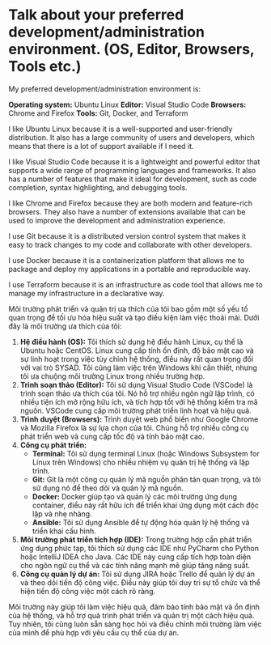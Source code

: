 # Talk about your preferred development/administration environment. (OS, Editor, Browsers, Tools etc.)

My preferred development/administration environment is:

**Operating system:** Ubuntu Linux
**Editor:** Visual Studio Code
**Browsers:** Chrome and Firefox
**Tools:** Git, Docker, and Terraform

I like Ubuntu Linux because it is a well-supported and user-friendly distribution. It also has a large community of users and developers, which means that there is a lot of support available if I need it.

I like Visual Studio Code because it is a lightweight and powerful editor that supports a wide range of programming languages and frameworks. It also has a number of features that make it ideal for development, such as code completion, syntax highlighting, and debugging tools.

I like Chrome and Firefox because they are both modern and feature-rich browsers. They also have a number of extensions available that can be used to improve the development and administration experience.

I use Git because it is a distributed version control system that makes it easy to track changes to my code and collaborate with other developers.

I use Docker because it is a containerization platform that allows me to package and deploy my applications in a portable and reproducible way.

I use Terraform because it is an infrastructure as code tool that allows me to manage my infrastructure in a declarative way.

Môi trường phát triển và quản trị ưa thích của tôi bao gồm một số yếu tố quan trọng để tối ưu hóa hiệu suất và tạo điều kiện làm việc thoải mái. Dưới đây là môi trường ưa thích của tôi:

1. **Hệ điều hành (OS):** Tôi thích sử dụng hệ điều hành Linux, cụ thể là Ubuntu hoặc CentOS. Linux cung cấp tính ổn định, độ bảo mật cao và sự linh hoạt trong việc tùy chỉnh hệ thống, điều này rất quan trọng đối với vai trò SYSAD. Tôi cũng làm việc trên Windows khi cần thiết, nhưng tôi ưa chuộng môi trường Linux trong nhiều trường hợp.
2. **Trình soạn thảo (Editor):** Tôi sử dụng Visual Studio Code (VSCode) là trình soạn thảo ưa thích của tôi. Nó hỗ trợ nhiều ngôn ngữ lập trình, có nhiều tiện ích mở rộng hữu ích, và tích hợp tốt với hệ thống kiểm tra mã nguồn. VSCode cung cấp môi trường phát triển linh hoạt và hiệu quả.
3. **Trình duyệt (Browsers):** Trình duyệt web phổ biến như Google Chrome và Mozilla Firefox là sự lựa chọn của tôi. Chúng hỗ trợ nhiều công cụ phát triển web và cung cấp tốc độ và tính bảo mật cao.
4. **Công cụ phát triển:**
    - **Terminal:** Tôi sử dụng terminal Linux (hoặc Windows Subsystem for Linux trên Windows) cho nhiều nhiệm vụ quản trị hệ thống và lập trình.
    - **Git:** Git là một công cụ quản lý mã nguồn phân tán quan trọng, và tôi sử dụng nó để theo dõi và quản lý mã nguồn.
    - **Docker:** Docker giúp tạo và quản lý các môi trường ứng dụng container, điều này rất hữu ích để triển khai ứng dụng một cách độc lập và nhẹ nhàng.
    - **Ansible:** Tôi sử dụng Ansible để tự động hóa quản lý hệ thống và triển khai cấu hình.
5. **Môi trường phát triển tích hợp (IDE):** Trong trường hợp cần phát triển ứng dụng phức tạp, tôi thích sử dụng các IDE như PyCharm cho Python hoặc IntelliJ IDEA cho Java. Các IDE này cung cấp tích hợp toàn diện cho ngôn ngữ cụ thể và các tính năng mạnh mẽ giúp tăng năng suất.
6. **Công cụ quản lý dự án:** Tôi sử dụng JIRA hoặc Trello để quản lý dự án và theo dõi tiến độ công việc. Điều này giúp tôi duy trì sự tổ chức và thể hiện tiến độ công việc một cách rõ ràng.

Môi trường này giúp tôi làm việc hiệu quả, đảm bảo tính bảo mật và ổn định của hệ thống, và hỗ trợ quá trình phát triển và quản trị một cách hiệu quả. Tuy nhiên, tôi cũng luôn sẵn sàng học hỏi và điều chỉnh môi trường làm việc của mình để phù hợp với yêu cầu cụ thể của dự án.